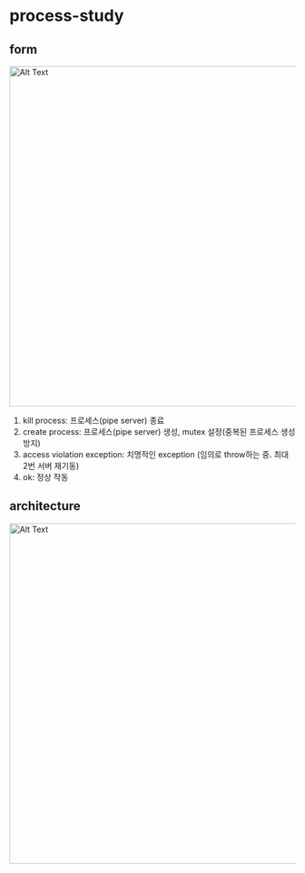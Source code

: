 # process-study

## form
<img src="https://github.com/reeruryu/process-study/assets/87798704/e233e080-221e-4e67-8729-ad5ff48cb9d8" alt="Alt Text" width="600"/>



1. kill process: 프로세스(pipe server) 종료
2. create process: 프로세스(pipe server) 생성, mutex 설정(중복된 프로세스 생성 방지)
3. access violation exception: 치명적인 exception (임의로 throw하는 중. 최대 2번 서버 재기동)
4. ok: 정상 작동

## architecture
<img src="https://github.com/reeruryu/process-study/assets/87798704/51948a74-0eef-468b-83fd-1b8d4f29adf0" alt="Alt Text" width="600"/>



